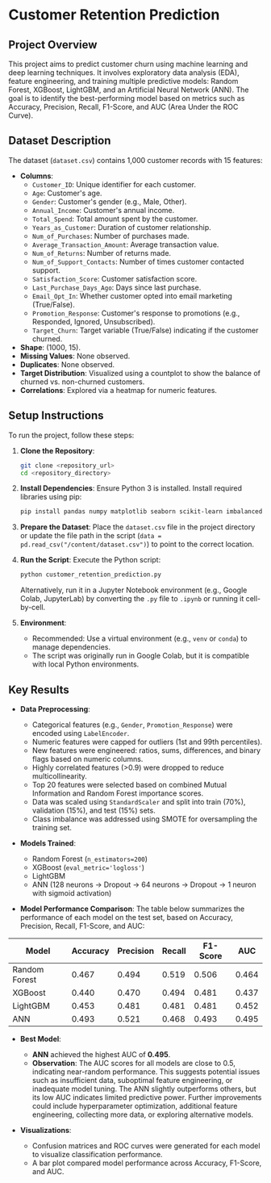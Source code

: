 # Customer Retention Prediction

## Project Overview
This project aims to predict customer churn using machine learning and deep learning techniques. It involves exploratory data analysis (EDA), feature engineering, and training multiple predictive models: Random Forest, XGBoost, LightGBM, and an Artificial Neural Network (ANN). The goal is to identify the best-performing model based on metrics such as Accuracy, Precision, Recall, F1-Score, and AUC (Area Under the ROC Curve).

## Dataset Description
The dataset (`dataset.csv`) contains 1,000 customer records with 15 features:
- **Columns**:
  - `Customer_ID`: Unique identifier for each customer.
  - `Age`: Customer's age.
  - `Gender`: Customer's gender (e.g., Male, Other).
  - `Annual_Income`: Customer's annual income.
  - `Total_Spend`: Total amount spent by the customer.
  - `Years_as_Customer`: Duration of customer relationship.
  - `Num_of_Purchases`: Number of purchases made.
  - `Average_Transaction_Amount`: Average transaction value.
  - `Num_of_Returns`: Number of returns made.
  - `Num_of_Support_Contacts`: Number of times customer contacted support.
  - `Satisfaction_Score`: Customer satisfaction score.
  - `Last_Purchase_Days_Ago`: Days since last purchase.
  - `Email_Opt_In`: Whether customer opted into email marketing (True/False).
  - `Promotion_Response`: Customer's response to promotions (e.g., Responded, Ignored, Unsubscribed).
  - `Target_Churn`: Target variable (True/False) indicating if the customer churned.
- **Shape**: (1000, 15).
- **Missing Values**: None observed.
- **Duplicates**: None observed.
- **Target Distribution**: Visualized using a countplot to show the balance of churned vs. non-churned customers.
- **Correlations**: Explored via a heatmap for numeric features.

## Setup Instructions
To run the project, follow these steps:

1. **Clone the Repository**:
   ```bash
   git clone <repository_url>
   cd <repository_directory>
   ```

2. **Install Dependencies**:
   Ensure Python 3 is installed. Install required libraries using pip:
   ```bash
   pip install pandas numpy matplotlib seaborn scikit-learn imbalanced-learn xgboost lightgbm tensorflow
   ```

3. **Prepare the Dataset**:
   Place the `dataset.csv` file in the project directory or update the file path in the script (`data = pd.read_csv("/content/dataset.csv")`) to point to the correct location.

4. **Run the Script**:
   Execute the Python script:
   ```bash
   python customer_retention_prediction.py
   ```
   Alternatively, run it in a Jupyter Notebook environment (e.g., Google Colab, JupyterLab) by converting the `.py` file to `.ipynb` or running it cell-by-cell.

5. **Environment**:
   - Recommended: Use a virtual environment (e.g., `venv` or `conda`) to manage dependencies.
   - The script was originally run in Google Colab, but it is compatible with local Python environments.

## Key Results
- **Data Preprocessing**:
  - Categorical features (e.g., `Gender`, `Promotion_Response`) were encoded using `LabelEncoder`.
  - Numeric features were capped for outliers (1st and 99th percentiles).
  - New features were engineered: ratios, sums, differences, and binary flags based on numeric columns.
  - Highly correlated features (>0.9) were dropped to reduce multicollinearity.
  - Top 20 features were selected based on combined Mutual Information and Random Forest importance scores.
  - Data was scaled using `StandardScaler` and split into train (70%), validation (15%), and test (15%) sets.
  - Class imbalance was addressed using SMOTE for oversampling the training set.

- **Models Trained**:
  - Random Forest (`n_estimators=200`)
  - XGBoost (`eval_metric='logloss'`)
  - LightGBM
  - ANN (128 neurons → Dropout → 64 neurons → Dropout → 1 neuron with sigmoid activation)

- **Model Performance Comparison**:
  The table below summarizes the performance of each model on the test set, based on Accuracy, Precision, Recall, F1-Score, and AUC:

| Model          | Accuracy | Precision | Recall  | F1-Score | AUC     |
|----------------|----------|-----------|---------|----------|---------|
| Random Forest  | 0.467    | 0.494     | 0.519   | 0.506    | 0.464   |
| XGBoost        | 0.440    | 0.470     | 0.494   | 0.481    | 0.437   |
| LightGBM       | 0.453    | 0.481     | 0.481   | 0.481    | 0.452   |
| ANN            | 0.493    | 0.521     | 0.468   | 0.493    | 0.495   |

- **Best Model**:
  - **ANN** achieved the highest AUC of **0.495**.
  - **Observation**: The AUC scores for all models are close to 0.5, indicating near-random performance. This suggests potential issues such as insufficient data, suboptimal feature engineering, or inadequate model tuning. The ANN slightly outperforms others, but its low AUC indicates limited predictive power. Further improvements could include hyperparameter optimization, additional feature engineering, collecting more data, or exploring alternative models.

- **Visualizations**:
  - Confusion matrices and ROC curves were generated for each model to visualize classification performance.
  - A bar plot compared model performance across Accuracy, F1-Score, and AUC.